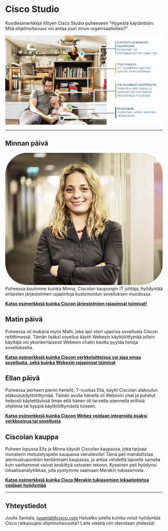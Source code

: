# Cisco Studio
Koodiesimerkkejä liittyen Cisco Studio puheeseen "Hypestä käytäntöön: Mitä ohjelmoitavuus voi antaa juuri sinun organisaatiollesi?"

![Virtasten käyttötapaukset](./images/virtaset.png)


---

## Minnan päivä

<span style="display:block;text-align:center">![Minna](./images/minna.png)</span>
Puheessa kuulimme kuinka Minna, Ciscolan kaupungin IT johtaja, hyödyntää erilaisten järjestelmien rajapintoja kustomoidun sovelluksen muodossa.

**[Katso esimerkkejä kuinka Ciscon järjestelmien rajapinnat toimivat!](./minna)**


## Matin päivä

Puheessa oli mukana myös Matti, joka ajoi start uppinsa sovellusta Ciscon reitittimessä. Tämän lisäksi sovellus käytti Webexin käyttöliittymää jolloin käyttäjä voi yksinkertaisesti Webexin chatin kautta pyytää tietoja sovellukselta.

**[Katso esimerkkejä kuinka Ciscon verkkolaitteissa voi ajaa omaa sovellusta, sekä kuinka Webexin rajapinnat toimivat](./matti)**


## Ellan päivä

Puheessa perheen pienin henkilö, 7-vuotias Ella, käytti Ciscolan alakoulun etäkoulukäyttöliittymää. Tämän avulla hänellä oli Webexin chat ja puhelut helposti käytettävissä ilman että hänen oli tarvetta asennella erillisiä ohjelmia tai hyppiä käyttöliittymästä toiseen.

**[Katso esimerkkejä kuinka Ciscon Webex voidaan integroida osaksi verkkosivua tai sovellusta](./ella)**


## Ciscolan kauppa

Puheen lopussa Ella ja Minna käyvät Ciscolan kaupassa, joka tarjoaa monsterin metsästyspelin kaupassa vieraileville! Tämä peli mahdollistaa alennuskuponkien keräämisen kaupassa, ja antaa viihdettä lapselle samalla kuin vanhemmat voivat keskittyä ostosten tekoon. Kyseinen peli hyödynsi lokaatioanalytiikkaa, jota pystymme saamaan Merakin tukiasemista.

**[Katso esimerkkejä kuinka Cisco Merakin tukiasemien lokaatiotietoa voidaan hyödyntää](./kauppa)**

---

## Yhteystiedot
Juulia Santala, jusantal@cisco.com
Haluatko jutella kuinka voisit hyödyntää Cisco ratkaisujesi ohjelmoitavuutta? Laita viestiä niin ideoidaan yhdessä!
